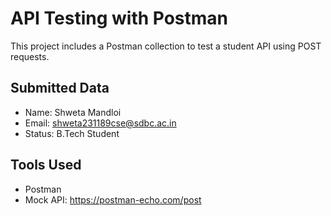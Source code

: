 # API Testing with Postman

This project includes a Postman collection to test a student API using POST requests.

## Submitted Data
- Name: Shweta Mandloi
- Email: shweta231189cse@sdbc.ac.in
- Status: B.Tech Student

## Tools Used
- Postman
- Mock API: https://postman-echo.com/post
